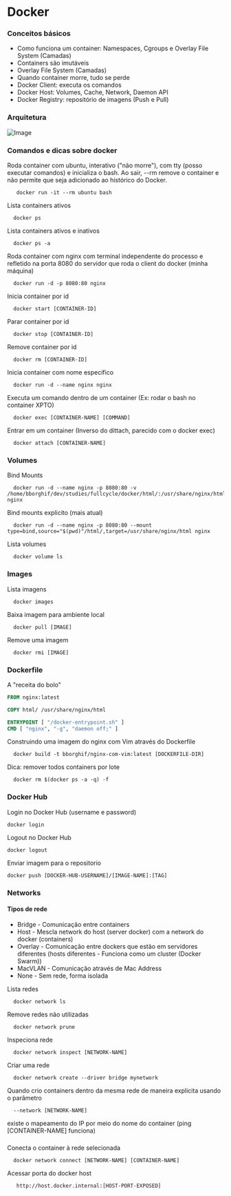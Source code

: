 
# Docker

### Conceitos básicos

- Como funciona um container: Namespaces, Cgroups e Overlay File System (Camadas)
- Containers são imutáveis
- Overlay File System (Camadas)
- Quando container morre, tudo se perde
- Docker Client: executa os comandos
- Docker Host: Volumes, Cache, Network, Daemon API
- Docker Registry: repositório de imagens (Push e Pull)

### Arquitetura
![Image](https://docs.docker.com/engine/images/architecture.svg)


### Comandos e dicas sobre docker

Roda container com ubuntu, interativo ("não morre"), com tty (posso executar comandos) e inicializa o bash. Ao sair, --rm remove o container e não permite que seja adicionado ao histórico do Docker.

```docker
   docker run -it --rm ubuntu bash
```

Lista containers ativos

```docker
  docker ps
```

Lista containers ativos e inativos

```docker
  docker ps -a
```

Roda container com nginx com terminal independente do processo e refletido na porta 8080 do servidor que roda o client do docker (minha máquina)

```docker
  docker run -d -p 8080:80 nginx
```

Inicia container por id

```docker
  docker start [CONTAINER-ID]
```

Parar container por id

```docker
  docker stop [CONTAINER-ID]
```

Remove container por id

```docker
  docker rm [CONTAINER-ID]
```

Inicia container com nome específico

```docker
  docker run -d --name nginx nginx
```

Executa um comando dentro de um container (Ex: rodar o bash no container XPTO)

```docker
  docker exec [CONTAINER-NAME] [COMMAND]
```

Entrar em um container (Inverso do dittach, parecido com o docker exec)
```docker
  docker attach [CONTAINER-NAME]
```

### Volumes

Bind Mounts

```docker
  docker run -d --name nginx -p 8080:80 -v /home/bborghif/dev/studies/fullcycle/docker/html/:/usr/share/nginx/html nginx
```

Bind mounts explicito (mais atual)

```docker
  docker run -d --name nginx -p 8080:80 --mount type=bind,source="$(pwd)"/html/,target=/usr/share/nginx/html nginx
```

Lista volumes

```docker
  docker volume ls
```

### Images

Lista imagens

```docker
  docker images
```

Baixa imagem para ambiente local

```docker
  docker pull [IMAGE]
```

Remove uma imagem

```docker
  docker rmi [IMAGE]
```

### Dockerfile

A "receita do bolo"

```dockerfile
FROM nginx:latest

COPY html/ /usr/share/nginx/html

ENTRYPOINT [ "/docker-entrypoint.sh" ]
CMD [ "nginx", "-g", "daemon off;" ]
```
Construindo uma imagem do nginx com Vim através do Dockerfile

```docker
  docker build -t bborghif/nginx-com-vim:latest [DOCKERFILE-DIR] 
```

Dica: remover todos containers por lote

```docker
  docker rm $(docker ps -a -q) -f
```

### Docker Hub

Login no Docker Hub (username e password)

```docker
docker login
```

Logout no Docker Hub

```docker
docker logout
```

Enviar imagem para o repositorio

```docker
docker push [DOCKER-HUB-USERNAME]/[IMAGE-NAME]:[TAG]
```

### Networks

#### Tipos de rede

- Bridge - Comunicação entre containers
- Host - Mescla network do host (server docker) com a network do docker (containers)
- Overlay - Comunicação entre dockers que estão em servidores diferentes (hosts diferentes - Funciona como um cluster (Docker Swarm))
- MacVLAN - Comunicação através de Mac Address
- None - Sem rede, forma isolada


Lista redes
```docker
  docker network ls
```

Remove redes não utilizadas
```docker
  docker network prune
```

Inspeciona rede
```docker
  docker network inspect [NETWORK-NAME]
```

Criar uma rede
```docker
  docker network create --driver bridge mynetwork
```

Quando crio containers dentro da mesma rede de maneira explicita usando o parâmetro
```docker
  --network [NETWORK-NAME]
```
existe o mapeamento do IP por meio do nome do container (ping [CONTAINER-NAME] funciona)

###

Conecta o container à rede selecionada
```docker
  docker network connect [NETWORK-NAME] [CONTAINER-NAME]
```

Acessar porta do docker host
```docker
   http://host.docker.internal:[HOST-PORT-EXPOSED]
```
